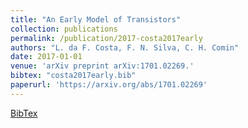 ```yaml
---
title: "An Early Model of Transistors"
collection: publications
permalink: /publication/2017-costa2017early
authors: "L. da F. Costa, F. N. Silva, C. H. Comin"
date: 2017-01-01
venue: 'arXiv preprint arXiv:1701.02269.'
bibtex: "costa2017early.bib"
paperurl: 'https://arxiv.org/abs/1701.02269'
---
```

[BibTex](http://filipinascimento.github.io/files/bibtex/costa2017early.bib)
